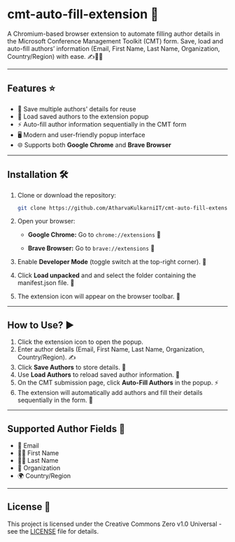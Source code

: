 # cmt-auto-fill-extension 🚀

A Chromium-based browser extension to automate filling author details in the Microsoft Conference Management Toolkit (CMT) form. Save, load and auto-fill authors’ information (Email, First Name, Last Name, Organization, Country/Region) with ease. ✍️🧑‍💻

---

## Features ⭐

* 💾 Save multiple authors' details for reuse
* 🔄 Load saved authors to the extension popup
* ⚡ Auto-fill author information sequentially in the CMT form
* 🖥️ Modern and user-friendly popup interface
* 🌐 Supports both **Google Chrome** and **Brave Browser**

---

## Installation 🛠️

1. Clone or download the repository:

   ```bash
   git clone https://github.com/AtharvaKulkarniIT/cmt-auto-fill-extension.git
   ```

2. Open your browser:

   * **Google Chrome:**
     Go to `chrome://extensions` 🧩

   * **Brave Browser:**
     Go to `brave://extensions` 🦁

3. Enable **Developer Mode** (toggle switch at the top-right corner). 🔧

4. Click **Load unpacked** and and select the folder containing the manifest.json file. 📂

5. The extension icon will appear on the browser toolbar. 🧩

---

## How to Use? ▶️

1. Click the extension icon to open the popup.
2. Enter author details (Email, First Name, Last Name, Organization, Country/Region). ✍️
3. Click **Save Authors** to store details. 💾
4. Use **Load Authors** to reload saved author information. 🔄
5. On the CMT submission page, click **Auto-Fill Authors** in the popup. ⚡
6. The extension will automatically add authors and fill their details sequentially in the form. 📝

---

## Supported Author Fields 📝

* 📧 Email
* 🧑‍🎓 First Name
* 🧑‍🎓 Last Name
* 🏢 Organization
* 🌍 Country/Region

---

## License 📄

This project is licensed under the Creative Commons Zero v1.0 Universal - see the [LICENSE](https://github.com/AtharvaKulkarniIT/cmt-auto-fill-extension/blob/main/LICENSE) file for details.



